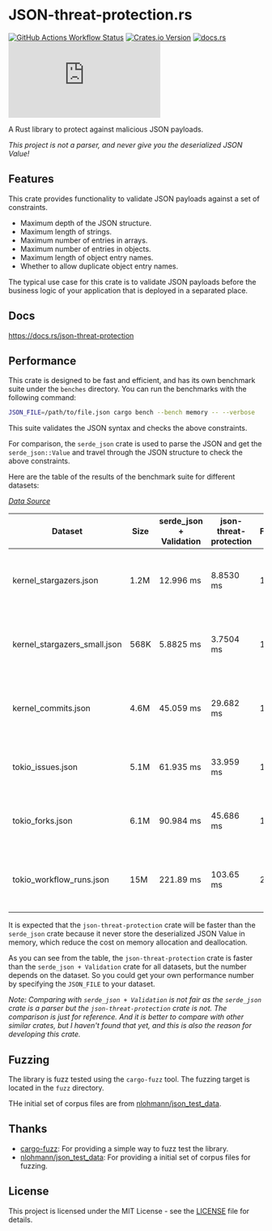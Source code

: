 # JSON-threat-protection.rs

[![GitHub Actions Workflow Status](https://img.shields.io/github/actions/workflow/status/ADD-SP/json-threat-protection.rs/test.yml?branch=main&style=for-the-badge&label=Fuzzing)](https://github.com/ADD-SP/json-threat-protection.rs/actions)
[![Crates.io Version](https://img.shields.io/crates/v/json-threat-protection?style=for-the-badge)](https://crates.io/crates/json-threat-protection)
[![docs.rs](https://img.shields.io/docsrs/json-threat-protection?style=for-the-badge&link=https%3A%2F%2Fdocs.rs%2Fjson-threat-protection)](https://docs.rs/json-threat-protection)
[![GitHub License](https://img.shields.io/github/license/ADD-SP/json-threat-protection.rs?style=for-the-badge)](LICENSE)

A Rust library to protect against malicious JSON payloads.

*This project is not a parser, and never give you the deserialized JSON Value!*

## Features

This crate provides functionality to validate JSON payloads against a set of constraints.

* Maximum depth of the JSON structure.
* Maximum length of strings.
* Maximum number of entries in arrays.
* Maximum number of entries in objects.
* Maximum length of object entry names.
* Whether to allow duplicate object entry names.

The typical use case for this crate is to validate JSON payloads
before the business logic of your application that is deployed
in a separated place.

## Docs

https://docs.rs/json-threat-protection

## Performance

This crate is designed to be fast and efficient,
and has its own benchmark suite under the `benches` directory.
You can run the benchmarks with the following command:

```bash
JSON_FILE=/path/to/file.json cargo bench --bench memory -- --verbose
```
 
This suite validates the JSON syntax and checks the above constraints.

For comparison, the `serde_json` crate is used to parse the JSON
and get the `serde_json::Value` and travel through the JSON structure
to check the above constraints.

Here are the table of the results of the benchmark suite for different datasets:

[*Data Source*](data/)

|             Dataset           | Size | serde_json + Validation | json-threat-protection | Faster     | Comment |
|-------------------------------|------|-------------------------|------------------------|------------|---------|
| kernel_stargazers.json        | 1.2M | 12.996 ms               | 8.8530 ms              | 1.46x      | 1000 stargazers JSON information from [torvalds/linux](https://github.com/torvalds/linux) |
| kernel_stargazers_small.json  | 568K | 5.8825 ms               | 3.7504 ms              | 1.56x      | 472 stargazers JSON information from [torvalds/linux](https://github.com/torvalds/linux) |
| kernel_commits.json           | 4.6M | 45.059 ms               | 29.682 ms              | 1.51x      | 1000 commits JSON infomation from [torvalds/linux](https://github.com/torvalds/linux) |
| tokio_issues.json             | 5.1M | 61.935 ms               | 33.959 ms              | 1.82x      | 1000 issues JSON information from [tokio-rs/tokio](https://github.com/tokio-rs/tokio) |
| tokio_forks.json              | 6.1M | 90.984 ms               | 45.686 ms              | 1.99x      | 1000 forks JSON information from [tokio-rs/tokio](https://github.com/tokio-rs/tokio) |
| tokio_workflow_runs.json      | 15M  | 221.89 ms               | 103.65 ms              | 2.14x      | 1000 workflow runs JSON information from [tokio-rs/tokio](https://github.com/tokio-rs/tokio) |

It is expected that the `json-threat-protection` crate
will be faster than the `serde_json` crate
because it never store the deserialized JSON Value in memory,
which reduce the cost on memory allocation and deallocation.

As you can see from the table,
the `json-threat-protection` crate is faster than the `serde_json + Validation` crate
for all datasets, but the number depends on the dataset.
So you could get your own performance number by
specifying the `JSON_FILE` to your dataset.

*Note: Comparing with `serde_json + Validation` is not fair*
*as the `serde_json` crate is a parser but the `json-threat-protection` crate is not.*
*The comparison is just for reference.*
*And it is better to compare with other similar crates,*
*but I haven't found that yet, and this is also the reason for developing this crate.*

## Fuzzing

The library is fuzz tested using the `cargo-fuzz` tool.
The fuzzing target is located in the `fuzz` directory.

THe initial set of corpus files are from
[nlohmann/json_test_data](https://github.com/nlohmann/json_test_data).

## Thanks

* [cargo-fuzz](https://github.com/rust-fuzz/cargo-fuzz): For providing a simple way to fuzz test the library.
* [nlohmann/json_test_data](https://github.com/nlohmann/json_test_data): For providing a initial set of corpus files for fuzzing.

## License

This project is licensed under the MIT License - see the [LICENSE](LICENSE) file for details.
